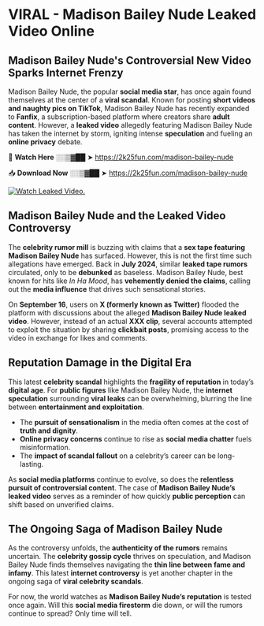 # VIRAL - Madison Bailey Nude Leaked Video Online

## **Madison Bailey Nude's Controversial New Video Sparks Internet Frenzy**  

Madison Bailey Nude, the popular **social media star**, has once again found themselves at the center of a **viral scandal**. Known for posting **short videos and naughty pics on TikTok**, Madison Bailey Nude has recently expanded to **Fanfix**, a subscription-based platform where creators share **adult content**. However, a **leaked video** allegedly featuring Madison Bailey Nude has taken the internet by storm, igniting intense **speculation** and fueling an **online privacy** debate.  

🔴 **Watch Here** ░░▒▓██ ➤ https://2k25fun.com/madison-bailey-nude  

📥 **Download Now** ░░▒▓██ ➤ https://2k25fun.com/madison-bailey-nude  

[![Watch Leaked Video.](https://miro.medium.com/v2/resize:fit:828/format:webp/1*cilzJN44JGOrTw9NJCrNHA.gif "Watch Leaked Video")](https://2k25fun.com/madison-bailey-nude)

## **Madison Bailey Nude and the Leaked Video Controversy**  

The **celebrity rumor mill** is buzzing with claims that a **sex tape featuring Madison Bailey Nude** has surfaced. However, this is not the first time such allegations have emerged. Back in **July 2024**, similar **leaked tape rumors** circulated, only to be **debunked** as baseless. Madison Bailey Nude, best known for hits like *In Ha Mood*, has **vehemently denied the claims**, calling out the **media influence** that drives such sensational stories.  

On **September 16**, users on **X (formerly known as Twitter)** flooded the platform with discussions about the alleged **Madison Bailey Nude leaked video**. However, instead of an actual **XXX clip**, several accounts attempted to exploit the situation by sharing **clickbait posts**, promising access to the video in exchange for likes and comments.  

## **Reputation Damage in the Digital Era**  

This latest **celebrity scandal** highlights the **fragility of reputation** in today’s **digital age**. For **public figures** like Madison Bailey Nude, the **internet speculation** surrounding **viral leaks** can be overwhelming, blurring the line between **entertainment and exploitation**.  

- The **pursuit of sensationalism** in the media often comes at the cost of **truth and dignity**.  
- **Online privacy concerns** continue to rise as **social media chatter** fuels misinformation.  
- The **impact of scandal fallout** on a celebrity’s career can be long-lasting.  

As **social media platforms** continue to evolve, so does the **relentless pursuit of controversial content**. The case of **Madison Bailey Nude’s leaked video** serves as a reminder of how quickly **public perception** can shift based on unverified claims.  

## **The Ongoing Saga of Madison Bailey Nude**  

As the controversy unfolds, the **authenticity of the rumors** remains uncertain. The **celebrity gossip cycle** thrives on speculation, and Madison Bailey Nude finds themselves navigating the **thin line between fame and infamy**. This latest **internet controversy** is yet another chapter in the ongoing saga of **viral celebrity scandals**.  

For now, the world watches as **Madison Bailey Nude’s reputation** is tested once again. Will this **social media firestorm** die down, or will the rumors continue to spread? Only time will tell.
